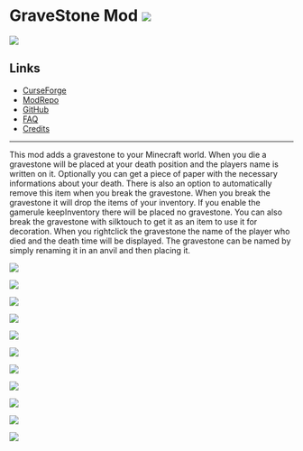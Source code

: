 # GraveStone Mod ![](http://cf.way2muchnoise.eu/full_238551_downloads.svg)
![](http://cf.way2muchnoise.eu/versions/238551.svg)

## Links
- [CurseForge](https://www.curseforge.com/minecraft/mc-mods/gravestone-mod)
- [ModRepo](https://modrepo.de/minecraft/gravestone/overview)
- [GitHub](https://github.com/henkelmax/gravestone)
- [FAQ](https://modrepo.de/minecraft/gravestone/faq)
- [Credits](https://modrepo.de/minecraft/gravestone/credits)

---

This mod adds a gravestone to your Minecraft world.
When you die a gravestone will be placed at your death position and the players name is written on it.
Optionally you can get a piece of paper with the necessary informations about your death.
There is also an option to automatically remove this item when you break the gravestone.
When you break the gravestone it will drop the items of your inventory.
If you enable the gamerule keepInventory there will be placed no gravestone.
You can also break the gravestone with silktouch to get it as an item to use it for decoration.
When you rightclick the gravestone the name of the player who died and the death time will be displayed.
The gravestone can be named by simply renaming it in an anvil and then placing it.

![](http://fs5.directupload.net/images/160727/q3vf7hhf.png)

![](http://fs5.directupload.net/images/160727/3wrez3h7.png)

![](http://fs5.directupload.net/images/160727/vxm89hq7.png)

![](http://fs5.directupload.net/images/160118/a3q224t9.png)

![](http://fs5.directupload.net/images/160118/2utyu4j5.png)

![](http://fs5.directupload.net/images/160118/6y2ib9jp.png)

![](http://fs5.directupload.net/images/160118/484nbt6t.png)

![](http://fs5.directupload.net/images/160118/6q3qpy6e.png)

![](http://fs5.directupload.net/images/160116/algzy8bg.png)

![](http://fs5.directupload.net/images/161011/qglzohlx.png)

![](http://fs5.directupload.net/images/161011/z67y4rts.png)
